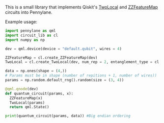 This is a small library that implements Qiskit's [TwoLocal](https://docs.quantum.ibm.com/api/qiskit/qiskit.circuit.library.TwoLocal) and [ZZFeatureMap](https://docs.quantum.ibm.com/api/qiskit/qiskit.circuit.library.ZZFeatureMap) circuits into Pennylane.

Example usage:
```python
import pennylane as qml
import circuit_lib as cl
import numpy as np

dev = qml.device(device = "default.qubit", wires = 4)

ZZFeatureMap = cl.create_ZZFeatureMap(dev)
TwoLocal = cl.create_TwoLocal(dev, num_rep = 2, entanglement_type = cl.SCA)

data = np.ones(shape = (4,))
# Params must be in shape (number of repitions + 1, number of wires))
params = np.random.default_rng().random(size = (3, 4))

@qml.qnode(dev)
def quantum_circuit(params, x):
  ZZFeatureMap(x)
  TwoLocal(params)
  return qml.State()

print(quantum_circuit(params, data)) #Big endian ordering
```
